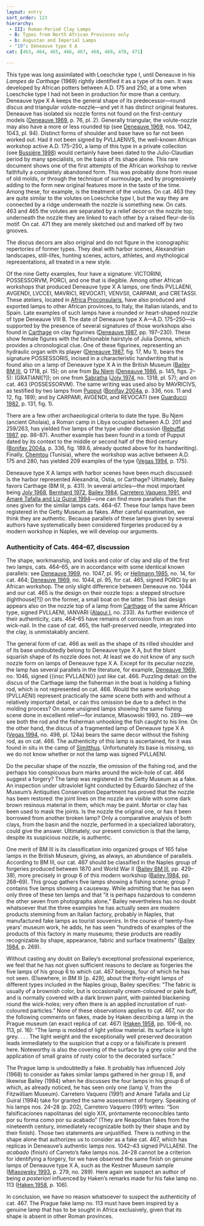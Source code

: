 ```yaml
---
layout: entry
sort_order: 123
hierarchy:
 - III: Roman-Period Clay Lamps
 - B: Types from North African Provinces only
 - b: Augustan and Imperial Lamps
 - "19": Deneauve type X A
cat: [463, 464, 465, 466, 467, 468, 469, 470, 471]

---
```


This type was long assimilated with Loeschcke type I, until Deneauve in his *Lampes de Carthage* (1969) rightly identified it as a type of its own. It was developed by African potters between A.D. 175 and 250, at a time when Loeschcke type I had not been in production for more than a century. Deneauve type X A keeps the general shape of its predecessor—round discus and triangular volute-nozzle—and yet it has distinct original features. Deneauve has isolated six nozzle forms not found on the first-century models (<a href='../../bibliography/#deneauve-1969'>Deneauve 1969</a>, p. 76, pl. 2). Generally triangular, the volute-nozzle may also have a more or less rounded tip (see <a href='../../bibliography/#deneauve-1969'>Deneauve 1969</a>, nos. 1042, 1043, pl. 94). Distinct forms of shoulder and base have so far not been worked out. Had it not been signed by <span class="inscription">PVLLAENVS</span>, the well-known African workshop active A.D. 175–250, a lamp of this type in a private collection (see <a href='../../bibliography/#bussiere-1998'>Bussière 1998</a>) would certainly have been dated to the Julio-Claudian period by many specialists, on the basis of its shape alone. This rare document shows one of the first attempts of the African workshop to revive faithfully a completely abandoned form. This was probably done from reuse of old molds, or through the technique of surmoulage, and by progressively adding to the form new original features more in the taste of the time. Among these, for example, is the treatment of the volutes. On cat. 463 they are quite similar to the volutes on Loeschcke type I, but the way they are connected by a ridge underneath the nozzle is something new. On cats. 463 and 465 the volutes are separated by a relief decor on the nozzle top; underneath the nozzle they are linked to each other by a raised fleur-de-lis motif. On cat. 471 they are merely sketched out and marked off by two grooves.

The discus decors are also original and do not figure in the iconographic repertories of former types. They deal with harbor scenes, Alexandrian landscapes, still-lifes, hunting scenes, actors, athletes, and mythological representations, all treated in a new style.

Of the nine Getty examples, four have a signature: <span class="inscription">VICTORINI, POSSESSORVM, PORCI</span>, and one that is illegible. Among other African workshops that produced Deneauve type X A lamps, one finds <span class="inscription">PVLLAENI, AVGENDI, LVCCEI, MAVRICI, REVOCATI, VENVSII, CARPAMI</span>, and <span class="inscription">CRETASSI</span>. These ateliers, located in <a href='../../map/#loc_981504'>Africa Proconsularis</a>, have also produced and exported lamps to other African provinces, to Italy, the Italian islands, and to Spain. Late examples of such lamps have a rounded or heart-shaped nozzle of type Deneauve VIII B. The date of Deneauve type X A—A.D. 175–250—is supported by the presence of several signatures of those workshops also found in <a href='../../map/#loc_314921'>Carthage</a> on clay figurines (<a href='../../bibliography/#deneauve-1987'>Deneauve 1987</a>, pp. 197–230). These show female figures with the fashionable hairstyle of Julia Domna, which provides a chronological clue. One of these figurines, representing an hydraulic organ with its player (<a href='../../bibliography/#deneauve-1987'>Deneauve 1987</a>, fig. 17, Mu 1), bears the signature <span class="inscription">POSSESSORIS</span>, incised in a characteristic handwriting that is found also on a lamp of Deneauve type X A in the British Museum (<a href='../../bibliography/#bailey-bm-iii'>Bailey BM III</a>, Q 1718, pl. 15); on one from <a href='../../map/#loc_344377'>Bu Njem</a> (<a href='../../bibliography/#deneauve-1986'>Deneauve 1986</a>, p. 145, figs. 2–5): (<span class="inscription">GRATIANI</span>[?]); on one from <a href='../../map/#loc_344282'>Sabratha</a> (<a href='../../bibliography/#joly-1974'>Joly 1974</a>, no. 1318, pl. 57); and on cat. 463 (<span class="inscription">POSSESSORVM</span>). The same writing was used also by <span class="inscription">MAVRICIVS</span>, as testified by two lamps from <a href='../../map/#loc_315121'>Pupput</a> (<a href='../../bibliography/#bonifay-2004a'>Bonifay 2004a</a>, p. 336, nos. 11 and 12, fig. 189); and by <span class="inscription">CARPAMI, AVGENDI</span>, and <span class="inscription">REVOCATI</span> (see <a href='../../bibliography/#guarducci-1982'>Guarducci 1982</a>, p. 131, fig. 1).

There are a few other archaeological criteria to date the type. Bu Njem (ancient Gholaia), a Roman camp in Libya occupied between A.D. 201 and 259/263, has yielded five lamps of the type under discussion (<a href='../../bibliography/#rebuffat-1987'>Rebuffat 1987</a>, pp. 86–87). Another example has been found in a tomb of Pupput dated by its context to the middle or second half of the third century (<a href='../../bibliography/#bonifay-2004a'>Bonifay 2004a</a>, p. 336, fig. 189.6, already quoted above for its handwriting). Finally, <a href='../../map/#loc_320877'>Chemtou</a> (Tunisia), where the workshop was active between A.D. 175 and 280, has yielded 209 examples of the type (<a href='../../bibliography/#vegas-1994'>Vegas 1994</a>, p. 175).

Deneauve type X A lamps with harbor scenes have been much discussed: Is the harbor represented Alexandria, Ostia, or Carthage? Ultimately, Bailey favors Carthage (BM III, p. 431). In several articles—the most important being <a href='../../bibliography/#joly-1968'>Joly 1968</a>, <a href='../../bibliography/#bernhard-1972'>Bernhard 1972</a>, <a href='../../bibliography/#bailey-1984'>Bailey 1984</a>, <a href='../../bibliography/#carreterovaquero-1991'>Carretero Vaquero 1991</a>, and <a href='../../bibliography/#amare-tafalla-lizguiral-1994'>Amaré Tafalla and Liz Guiral 1994</a>—one can find more parallels than the ones given for the similar lamps cats. 464–67. These four lamps have been registered in the Getty Museum as fakes. After careful examination, we think they are authentic. Because parallels of these lamps given by several authors have systematically been considered forgeries produced by a modern workshop in Naples, we will develop our arguments.

### Authenticity of Cats. 464–67, discussion

The shape, workmanship, and looks and color of clay and slip of the first two lamps, cats. 464–65, are in accordance with some identical known parallels: see <a href='../../bibliography/#deneauve-1969'>Deneauve 1969</a>, no. 1047, pl. 95; or <a href='../../bibliography/#hellmann-1985'>Hellmann 1985</a>, no. 14, for cat. 464; <a href='../../bibliography/#deneauve-1969'>Deneauve 1969</a>, no. 1044, pl. 95, for cat. 465, signed <span class="inscription">PORCI</span> by an African workshop. The only slight difference between Deneauve no. 1044 and our cat. 465 is the design on their nozzle tops: a stepped structure (lighthouse[?]) on the former, a small boat on the latter. This last design appears also on the nozzle top of a lamp from <a href='../../map/#loc_314921'>Carthage</a> of the same African type, signed <span class="inscription">PVLLAENI, IANVARI</span> (<a href='../../bibliography/#alaoui-i'>Alaoui I</a>, no. 233). As further evidence of their authenticity, cats. 464–65 have remains of corrosion from an iron wick-nail. In the case of cat. 465, the half-preserved needle, integrated into the clay, is unmistakably ancient.

The general form of cat. 466 as well as the shape of its rilled shoulder and of its base undoubtedly belong to Deneauve type X A, but the blunt squarish shape of its nozzle does not. At least we do not know of any such nozzle form on lamps of Deneauve type X A. Except for its peculiar nozzle, the lamp has several parallels in the literature, for example, <a href='../../bibliography/#deneauve-1969'>Deneauve 1969</a>, no. 1046, signed {{insc PVLLAENI}} just like cat. 466. Puzzling detail: on the discus of the Carthage lamp the fisherman in the boat is holding a fishing rod, which is not represented on cat. 466. Would the same workshop (<span class="inscription">PVLLAENI</span>) represent practically the same scene both with and without a relatively important detail, or can this omission be due to a defect in the molding process? On some unsigned lamps showing the same fishing scene done in excellent relief—for instance, Mlasowski 1993, no. 289—we see both the rod and the fisherman unhooking the fish caught to his line. On the other hand, the discus of a fragmented lamp of Deneauve type X A (<a href='../../bibliography/#vegas-1994'>Vegas 1994</a>, no. 498, pl. 124a) bears the same decor without the fishing rod, as on cat. 466. The authenticity of this lamp is ascertained, for it was found in situ in the camp of <a href='../../map/#loc_315174'>Simitthus</a>. Unfortunately its base is missing, so we do not know whether or not the lamp was signed <span class="inscription">PVLLAENI</span>.

Do the peculiar shape of the nozzle, the omission of the fishing rod, and the perhaps too conspicuous burn marks around the wick-hole of cat. 466 suggest a forgery? The lamp was registered in the Getty Museum as a fake. An inspection under ultraviolet light conducted by Eduardo Sánchez of the Museum’s Antiquities Conservation Department has proved that the nozzle has been restored: the joint lines on the nozzle are visible with some dark brown resinous material in them, which may be paint. Mortar or clay has been used to mask the joints. Is the nozzle the original one, or has it been borrowed from another broken lamp? Only a comparative analysis of both clays, from the basin and the nozzle, performed in a specialized laboratory, could give the answer. Ultimately, our present conviction is that the lamp, despite its suspicious nozzle, is authentic.

One merit of BM III is its classification into organized groups of 165 false lamps in the British Museum, giving, as always, an abundance of parallels. According to BM III, our cat. 467 should be classified in the Naples group of forgeries produced between 1870 and World War II (<a href='../../bibliography/#bailey-bm-iii'>Bailey BM III</a>, pp. 429–38), more precisely in group 6 of this modern workshop (<a href='../../bibliography/#bailey-1984'>Bailey 1984</a>, pp. 268–69). This group gathers five lamps showing a fishing scene; group 7 contains five lamps showing a causeway. While admitting that he has seen only three of these ten lamps and that “it is perhaps hazardous to condemn the other seven from photographs alone,” Bailey nevertheless has no doubt whatsoever that the three examples he has actually seen are modern products stemming from an Italian factory, probably in Naples, that manufactured fake lamps as tourist souvenirs. In the course of twenty-five years’ museum work, he adds, he has seen “hundreds of examples of the products of this factory in many museums; these products are readily recognizable by shape, appearance, fabric and surface treatments” (<a href='../../bibliography/#bailey-1984'>Bailey 1984</a>, p. 269).

Without casting any doubt on Bailey’s exceptional professional experience, we feel that he has not given sufficient reasons to declare as forgeries the five lamps of his group 6 to which cat. 467 belongs, four of which he has not seen. (Elsewhere, in BM III [p. 429], about the thirty-eight lamps of different types included in the Naples group, Bailey specifies: “The fabric is usually of a brownish color, but is occasionally cream-coloured or pale buff, and is normally covered with a dark brown paint, with painted blackening round the wick-holes; very often there is an applied incrustation of rust-coloured particles.” None of these observations applies to cat. 467, nor do the following comments on fakes, made by Haken describing a lamp in the Prague museum (an exact replica of cat. 467) (<a href='../../bibliography/#haken-1958'>Haken 1958</a>, pp. 106–8, no. 113, pl. 16): “The lamp is molded of light yellow material. Its surface is light grey. . . . The light weight and the exceptionally well preserved decoration leads immediately to the suspicion that a copy or a falsificate is present here. Noteworthy is also the covering of the surface by a grey color and the application of small grains of rusty color to the decorated surface.”

The Prague lamp is undoubtedly a fake. It probably has influenced Joly (1968) to consider as fakes similar lamps gathered in her group I B, and likewise Bailey (1984) when he discusses the four lamps in his group 6 of which, as already noticed, he has seen only one (lamp V, from the Fitzwilliam Museum). Carretero Vaquero (1991) and Amaré Tafalla and Liz Guiral (1994) take for granted the same assessment of forgery. Speaking of his lamps nos. 24–28 (p. 202), Carretero Vaquero (1991) writes: “Son falsificaciones napolitanas del siglo XIX, próntamente reconocibles tanto por su forma como por su acabado” (They are Neapolitan fakes from the nineteenth century, immediately recognizable both by their shape and by their finish). Those two statements are unjustified. There is nothing in the shape alone that authorizes us to consider as a fake cat. 467, which has replicas in Deneauve’s authentic lamps nos. 1042–43 signed <span class="inscription">PVLLAENI</span>. The *acabado* (finish) of Carreto’s fake lamps nos. 24–28 cannot be a criterion for identifying a forgery, for we have observed the same finish on genuine lamps of Deneauve type X A, such as the Kestner Museum sample (<a href='../../bibliography/#mlasowsky-1993'>Mlasowsky 1993</a>, p. 279, no. 289). Here again we suspect an author of being *a posteriori* influenced by Haken’s remarks made for his fake lamp no. 113 (<a href='../../bibliography/#haken-1958'>Haken 1958</a>, p. 106).

In conclusion, we have no reason whatsoever to suspect the authenticity of cat. 467. The Prague fake lamp no. 113 must have been inspired by a genuine lamp that has to be sought in Africa exclusively, given that its shape is absent in other Roman provinces.
